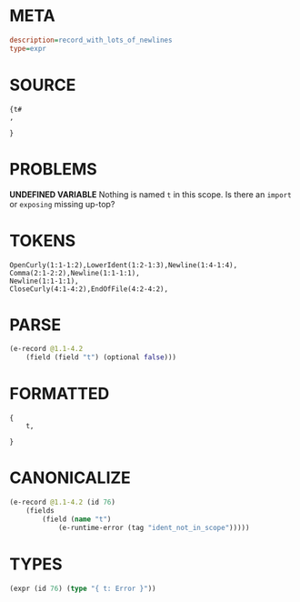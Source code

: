 # META
~~~ini
description=record_with_lots_of_newlines
type=expr
~~~
# SOURCE
~~~roc
{t#
,

}
~~~
# PROBLEMS
**UNDEFINED VARIABLE**
Nothing is named `t` in this scope.
Is there an `import` or `exposing` missing up-top?

# TOKENS
~~~zig
OpenCurly(1:1-1:2),LowerIdent(1:2-1:3),Newline(1:4-1:4),
Comma(2:1-2:2),Newline(1:1-1:1),
Newline(1:1-1:1),
CloseCurly(4:1-4:2),EndOfFile(4:2-4:2),
~~~
# PARSE
~~~clojure
(e-record @1.1-4.2
	(field (field "t") (optional false)))
~~~
# FORMATTED
~~~roc
{
	t,

}
~~~
# CANONICALIZE
~~~clojure
(e-record @1.1-4.2 (id 76)
	(fields
		(field (name "t")
			(e-runtime-error (tag "ident_not_in_scope")))))
~~~
# TYPES
~~~clojure
(expr (id 76) (type "{ t: Error }"))
~~~
